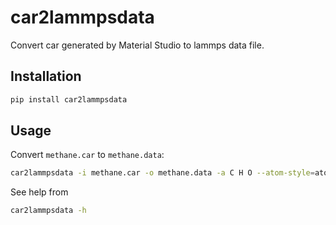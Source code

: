 # car2lammpsdata
Convert car generated by Material Studio to lammps data file.

## Installation

```sh
pip install car2lammpsdata
```

## Usage

Convert `methane.car` to `methane.data`:
```sh
car2lammpsdata -i methane.car -o methane.data -a C H O --atom-style=atomic
```

See help from
```sh
car2lammpsdata -h
```
